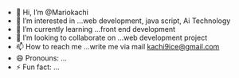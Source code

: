 - 👋 Hi, I’m @Mariokachi
- 👀 I’m interested in ...web development, java script, Ai Technology
- 🌱 I’m currently learning ...front end development
- 💞️ I’m looking to collaborate on ...web development project 
- 📫 How to reach me ...write me via mail kachi9ice@gmail.com
- 😄 Pronouns: ...
- ⚡ Fun fact: ...

<!---
Mariokachi/Mariokachi is a ✨ special ✨ repository because its `README.md` (this file) appears on your GitHub profile.
You can click the Preview link to take a look at your changes.
--->
